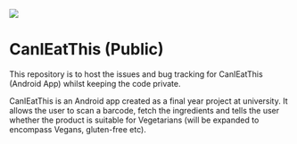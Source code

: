 ![](https://www.dropbox.com/s/iqoyti8wqp6vj4d/ic_launcher.png?dl=0?raw=true)
# CanIEatThis (Public)
This repository is to host the issues and bug tracking for CanIEatThis (Android App) whilst keeping the code private. 

CanIEatThis is an Android app created as a final year project at university. It allows the user to scan a barcode, fetch the ingredients and tells the user whether the product is suitable for Vegetarians (will be expanded to encompass Vegans, gluten-free etc).
